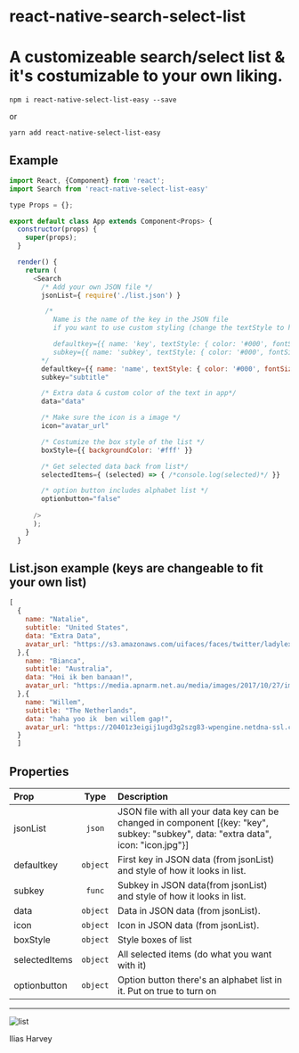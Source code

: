 # react-native-search-select-list

# A customizeable search/select list & it's costumizable to your own liking.

```
npm i react-native-select-list-easy --save
```
or 
```
yarn add react-native-select-list-easy
```

## Example

```js
import React, {Component} from 'react';
import Search from 'react-native-select-list-easy'

type Props = {};

export default class App extends Component<Props> {
  constructor(props) {
    super(props);
  }

  render() {
    return (
      <Search 
        /* Add your own JSON file */
        jsonList={ require('./list.json') } 

         /* 
           Name is the name of the key in the JSON file
           if you want to use custom styling (change the textStyle to however you want)

           defaultkey={{ name: 'key', textStyle: { color: '#000', fontSize: 19, fontWeight:'bold' }}}
           subkey={{ name: 'subkey', textStyle: { color: '#000', fontSize: 15, fontWeight:'bold' }}}
        */
        defaultkey={{ name: 'name', textStyle: { color: '#000', fontSize: 15, fontWeight:'bold' }}}
        subkey="subtitle"

        /* Extra data & custom color of the text in app*/
        data="data" 

        /* Make sure the icon is a image */
        icon="avatar_url" 

        /* Costumize the box style of the list */
        boxStyle={{ backgroundColor: '#fff' }}

        /* Get selected data back from list*/
        selectedItems={ (selected) => { /*console.log(selected)*/ }} 

        /* option button includes alphabet list */
        optionbutton="false"
        
      />
      );
    }
  }
```

## List.json example (keys are changeable to fit your own list)
```js
[ 
  {
    name: "Natalie",
    subtitle: "United States",
    data: "Extra Data",
    avatar_url: "https://s3.amazonaws.com/uifaces/faces/twitter/ladylexy/128.jpg",
  },{
    name: "Bianca",
    subtitle: "Australia",
    data: "Hoi ik ben banaan!",
    avatar_url: "https://media.apnarm.net.au/media/images/2017/10/27/imagev1731006674e03c04fb1c1b2c0030d2895-kne29a0sc2909sas5p2_ct677x380.jpg",
  },{
    name: "Willem",
    subtitle: "The Netherlands",
    data: "haha yoo ik  ben willem gap!",
    avatar_url: "https://20401z3eigij1ugd3g2szg83-wpengine.netdna-ssl.com/wp-content/uploads/2017/01/selfie-psuDOTedu.jpg",
  }
  ]
  ```

## Properties

| Prop  | Type | Description |
| :------------ | :---------------:| :-----|
| jsonList | `json` | JSON file with all your data key can be changed in component  [{key: "key", subkey: "subkey", data: "extra data", icon: "icon.jpg"}]  |
| defaultkey | `object` | First key in JSON data (from jsonList) and style of how it looks in list. |
| subkey | `func` | Subkey in JSON data(from jsonList) and style of how it looks in list. |
| data  | `object` | Data in JSON data (from jsonList). |
| icon | `object` | Icon in JSON data (from jsonList). |
| boxStyle | `object` | Style boxes of list |
| selectedItems | `object` | All selected items (do what you want with it) |
| optionbutton | `object` | Option button there's an alphabet list in it. Put on true to turn on |

----

![list](https://im4.ezgif.com/tmp/ezgif-4-181664465efe.gif)


Ilias Harvey
